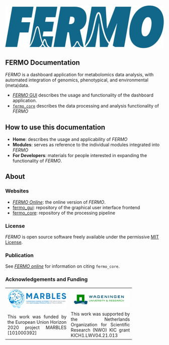 ![FERMO logo](./assets/images/logo.fermo.svg)

## FERMO Documentation

*FERMO* is a dashboard application for metabolomics data analysis, with automated integration of genomics, phenotypical, and environmental (meta)data. 

- [*FERMO* GUI](home/gui.overview.md) describes the usage and functionality of the dashboard application.
- [`fermo_core`](home/core.overview.md) describes the data processing and analysis functionality of *FERMO*


## How to use this documentation

- **Home**: describes the usage and applicability of *FERMO*
- **Modules**: serves as reference to the individual modules integrated into *FERMO*
- **For Developers**: materials for people interested in expanding the functionality of *FERMO*.

## About

### Websites
- [*FERMO Online*](https://fermo.bioinformatics.nl/): the online version of *FERMO*.
- [fermo_gui](https://github.com/fermo-met/fermo_gui): repository of the graphical user interface frontend
- [fermo_core](https://github.com/mmzdouc/fermo_core): repository of the processing pipeline

### License

*FERMO* is open source software freely available under the permissive [MIT License](https://opensource.org/license/mit).

### Publication

See [*FERMO online*](https://fermo.bioinformatics.nl/) for information on citing `fermo_core`.

### Acknowledgements and Funding

<table style="border-collapse: collapse; width: 80%;">
  <tr>
    <td style="border: none; width: 50%;"><img src="assets/images/logo.marbles.svg" alt="Logo Marbles" style="width: 100%;"></td>
    <td style="border: none; width: 50%;"><img src="assets/images/logo.wur.png" alt="Logo Wageningen University" style="width: 100%;"></td>
  </tr>
  <tr>
    <td style="border: none; width: 50%; text-align: justify;">This work was funded by the European Union Horizon 2020 project MARBLES [101000392]</td>
    <td style="border: none; width: 50%; text-align: justify;">This work was supported by the Netherlands Organization for Scientific Research (NWO) KIC grant KICH1.LWV04.21.013</td>
  </tr>
</table>


